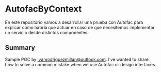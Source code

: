 # AutofacByContext
En este repositorio vamos a desarrollar una prueba con Autofac para explicar como habría que actuar en caso de que necesitemos implementar un servicio desde distintos componentes.

## Summary
Sample POC by ivanrodriguezmillan@outlook.com. I've wanted to share how to solve a common mistake when we use Autofac or design interfaces.
